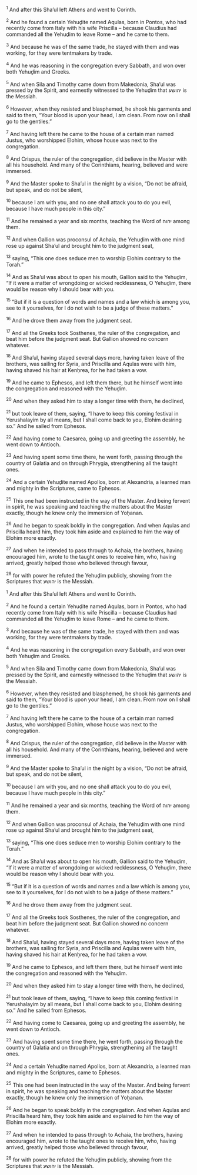 <sup>1</sup> And after this Sha’ul left Athens and went to Corinth.

<sup>2</sup> And he found a certain Yehuḏite named Aqulas, born in Pontos, who had recently come from Italy with his wife Priscilla – because Claudius had commanded all the Yehuḏim to leave Rome – and he came to them.

<sup>3</sup> And because he was of the same trade, he stayed with them and was working, for they were tentmakers by trade.

<sup>4</sup> And he was reasoning in the congregation every Sabbath, and won over both Yehuḏim and Greeks.

<sup>5</sup> And when Sila and Timothy came down from Makedonia, Sha’ul was pressed by the Spirit, and earnestly witnessed to the Yehuḏim that יהושע is the Messiah.

<sup>6</sup> However, when they resisted and blasphemed, he shook his garments and said to them, “Your blood is upon your head, I am clean. From now on I shall go to the gentiles.”

<sup>7</sup> And having left there he came to the house of a certain man named Justus, who worshipped Elohim, whose house was next to the congregation.

<sup>8</sup> And Crispus, the ruler of the congregation, did believe in the Master with all his household. And many of the Corinthians, hearing, believed and were immersed.

<sup>9</sup> And the Master spoke to Sha’ul in the night by a vision, “Do not be afraid, but speak, and do not be silent,

<sup>10</sup> because I am with you, and no one shall attack you to do you evil, because I have much people in this city.”

<sup>11</sup> And he remained a year and six months, teaching the Word of יהוה among them.

<sup>12</sup> And when Gallion was proconsul of Achaia, the Yehuḏim with one mind rose up against Sha’ul and brought him to the judgment seat,

<sup>13</sup> saying, “This one does seduce men to worship Elohim contrary to the Torah.”

<sup>14</sup> And as Sha’ul was about to open his mouth, Gallion said to the Yehuḏim, “If it were a matter of wrongdoing or wicked recklessness, O Yehuḏim, there would be reason why I should bear with you.

<sup>15</sup> “But if it is a question of words and names and a law which is among you, see to it yourselves, for I do not wish to be a judge of these matters.”

<sup>16</sup> And he drove them away from the judgment seat.

<sup>17</sup> And all the Greeks took Sosthenes, the ruler of the congregation, and beat him before the judgment seat. But Gallion showed no concern whatever.

<sup>18</sup> And Sha’ul, having stayed several days more, having taken leave of the brothers, was sailing for Syria, and Priscilla and Aqulas were with him, having shaved his hair at Kenḥrea, for he had taken a vow.

<sup>19</sup> And he came to Ephesos, and left them there, but he himself went into the congregation and reasoned with the Yehuḏim.

<sup>20</sup> And when they asked him to stay a longer time with them, he declined,

<sup>21</sup> but took leave of them, saying, “I have to keep this coming festival in Yerushalayim by all means, but I shall come back to you, Elohim desiring so.” And he sailed from Ephesos.

<sup>22</sup> And having come to Caesarea, going up and greeting the assembly, he went down to Antioch.

<sup>23</sup> And having spent some time there, he went forth, passing through the country of Galatia and on through Phrygia, strengthening all the taught ones.

<sup>24</sup> And a certain Yehuḏite named Apollos, born at Alexandria, a learned man and mighty in the Scriptures, came to Ephesos.

<sup>25</sup> This one had been instructed in the way of the Master. And being fervent in spirit, he was speaking and teaching the matters about the Master exactly, though he knew only the immersion of Yoḥanan.

<sup>26</sup> And he began to speak boldly in the congregation. And when Aqulas and Priscilla heard him, they took him aside and explained to him the way of Elohim more exactly.

<sup>27</sup> And when he intended to pass through to Achaia, the brothers, having encouraged him, wrote to the taught ones to receive him, who, having arrived, greatly helped those who believed through favour,

<sup>28</sup> for with power he refuted the Yehuḏim publicly, showing from the Scriptures that יהושע is the Messiah.

<sup>1</sup> And after this Sha’ul left Athens and went to Corinth.

<sup>2</sup> And he found a certain Yehuḏite named Aqulas, born in Pontos, who had recently come from Italy with his wife Priscilla – because Claudius had commanded all the Yehuḏim to leave Rome – and he came to them.

<sup>3</sup> And because he was of the same trade, he stayed with them and was working, for they were tentmakers by trade.

<sup>4</sup> And he was reasoning in the congregation every Sabbath, and won over both Yehuḏim and Greeks.

<sup>5</sup> And when Sila and Timothy came down from Makedonia, Sha’ul was pressed by the Spirit, and earnestly witnessed to the Yehuḏim that יהושע is the Messiah.

<sup>6</sup> However, when they resisted and blasphemed, he shook his garments and said to them, “Your blood is upon your head, I am clean. From now on I shall go to the gentiles.”

<sup>7</sup> And having left there he came to the house of a certain man named Justus, who worshipped Elohim, whose house was next to the congregation.

<sup>8</sup> And Crispus, the ruler of the congregation, did believe in the Master with all his household. And many of the Corinthians, hearing, believed and were immersed.

<sup>9</sup> And the Master spoke to Sha’ul in the night by a vision, “Do not be afraid, but speak, and do not be silent,

<sup>10</sup> because I am with you, and no one shall attack you to do you evil, because I have much people in this city.”

<sup>11</sup> And he remained a year and six months, teaching the Word of יהוה among them.

<sup>12</sup> And when Gallion was proconsul of Achaia, the Yehuḏim with one mind rose up against Sha’ul and brought him to the judgment seat,

<sup>13</sup> saying, “This one does seduce men to worship Elohim contrary to the Torah.”

<sup>14</sup> And as Sha’ul was about to open his mouth, Gallion said to the Yehuḏim, “If it were a matter of wrongdoing or wicked recklessness, O Yehuḏim, there would be reason why I should bear with you.

<sup>15</sup> “But if it is a question of words and names and a law which is among you, see to it yourselves, for I do not wish to be a judge of these matters.”

<sup>16</sup> And he drove them away from the judgment seat.

<sup>17</sup> And all the Greeks took Sosthenes, the ruler of the congregation, and beat him before the judgment seat. But Gallion showed no concern whatever.

<sup>18</sup> And Sha’ul, having stayed several days more, having taken leave of the brothers, was sailing for Syria, and Priscilla and Aqulas were with him, having shaved his hair at Kenḥrea, for he had taken a vow.

<sup>19</sup> And he came to Ephesos, and left them there, but he himself went into the congregation and reasoned with the Yehuḏim.

<sup>20</sup> And when they asked him to stay a longer time with them, he declined,

<sup>21</sup> but took leave of them, saying, “I have to keep this coming festival in Yerushalayim by all means, but I shall come back to you, Elohim desiring so.” And he sailed from Ephesos.

<sup>22</sup> And having come to Caesarea, going up and greeting the assembly, he went down to Antioch.

<sup>23</sup> And having spent some time there, he went forth, passing through the country of Galatia and on through Phrygia, strengthening all the taught ones.

<sup>24</sup> And a certain Yehuḏite named Apollos, born at Alexandria, a learned man and mighty in the Scriptures, came to Ephesos.

<sup>25</sup> This one had been instructed in the way of the Master. And being fervent in spirit, he was speaking and teaching the matters about the Master exactly, though he knew only the immersion of Yoḥanan.

<sup>26</sup> And he began to speak boldly in the congregation. And when Aqulas and Priscilla heard him, they took him aside and explained to him the way of Elohim more exactly.

<sup>27</sup> And when he intended to pass through to Achaia, the brothers, having encouraged him, wrote to the taught ones to receive him, who, having arrived, greatly helped those who believed through favour,

<sup>28</sup> for with power he refuted the Yehuḏim publicly, showing from the Scriptures that יהושע is the Messiah.

